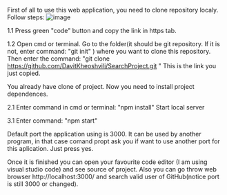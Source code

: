 First of all to use this web application, you need to clone repository localy. Follow steps: 
![image](https://user-images.githubusercontent.com/88453402/155609364-f4642998-f320-4282-bf3e-87307474a62c.png)

1.1 Press green "code" button and copy the link in https tab. 

1.2 Open cmd or terminal. Go to the folder(it should be git repository. If it is not, enter command: "git init" ) where you want to clone this repository.
Then enter the command: "git clone https://github.com/DavitKheoshvili/SearchProject.git "
This is the link you just copied.

You already have clone of project. Now you need to install project dependences. 

2.1 Enter command in cmd or terminal: "npm install" 
Start local server

3.1 Enter command: "npm start"

Default port the application using is 3000. It can be used by another program, in that case comand propt ask you if want to use another port for this aplication. 
Just press yes. 

Once it is finished you can open your favourite code editor (I am using visual studio code) and see source of project. Also you can go throw web browser http://localhost:3000/
and search valid user of GitHub(notice port is still 3000 or changed). 
